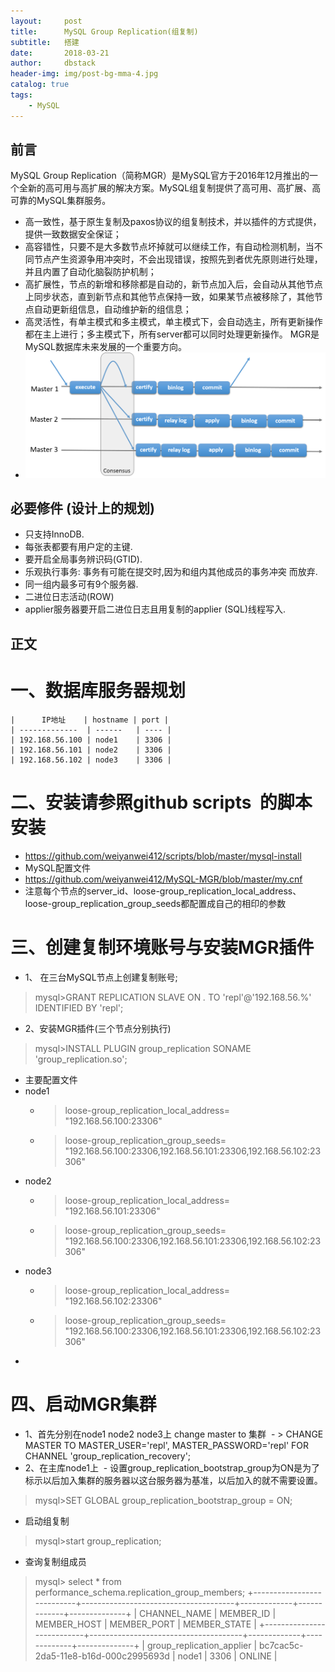 ```yaml
---
layout:     post
title:      MySQL Group Replication(组复制)
subtitle:   搭建
date:       2018-03-21
author:     dbstack
header-img: img/post-bg-mma-4.jpg
catalog: true
tags:
    - MySQL
---
```



## 前言

MySQL Group Replication（简称MGR）是MySQL官方于2016年12月推出的一个全新的高可用与高扩展的解决方案。MySQL组复制提供了高可用、高扩展、高可靠的MySQL集群服务。
- 高一致性，基于原生复制及paxos协议的组复制技术，并以插件的方式提供，提供一致数据安全保证；
- 高容错性，只要不是大多数节点坏掉就可以继续工作，有自动检测机制，当不同节点产生资源争用冲突时，不会出现错误，按照先到者优先原则进行处理，并且内置了自动化脑裂防护机制；
- 高扩展性，节点的新增和移除都是自动的，新节点加入后，会自动从其他节点上同步状态，直到新节点和其他节点保持一致，如果某节点被移除了，其他节点自动更新组信息，自动维护新的组信息；
- 高灵活性，有单主模式和多主模式，单主模式下，会自动选主，所有更新操作都在主上进行；多主模式下，所有server都可以同时处理更新操作。
MGR是MySQL数据库未来发展的一个重要方向。
- ![GitHub Logo](../img/mysql-mgr.jpg "mysql-mgr.jpg")
## 必要修件 (设计上的规划)
 - 只支持InnoDB.
 - 每张表都要有用户定的主键.
 - 要开启全局事务辨识码(GTID).
 - 乐观执行事务: 事务有可能在提交时,因为和组内其他成员的事务冲突
而放弃.
 - 同一组内最多可有9个服务器.
 - 二进位日志活动(ROW)
 - applier服务器要开启二进位日志且用复制的applier (SQL)线程写入.

## 正文
# 一、数据库服务器规划

    |      IP地址    | hostname | port |
    | -------------  | ------   | ---- |  
    | 192.168.56.100 | node1    | 3306 | 
    | 192.168.56.101 | node2    | 3306 | 
    | 192.168.56.102 | node3    | 3306 | 


# 二、安装请参照github scripts  的脚本安装
- https://github.com/weiyanwei412/scripts/blob/master/mysql-install
- MySQL配置文件
- https://github.com/weiyanwei412/MySQL-MGR/blob/master/my.cnf
- 注意每个节点的server_id、loose-group_replication_local_address、loose-group_replication_group_seeds都配置成自己的相印的参数
# 三、创建复制环境账号与安装MGR插件
- 1、 在三台MySQL节点上创建复制账号;
> mysql>GRANT REPLICATION SLAVE ON *.* TO 'repl'@'192.168.56.%' IDENTIFIED BY 'repl';
- 2、安装MGR插件(三个节点分别执行)
> mysql>INSTALL PLUGIN group_replication SONAME 'group_replication.so';
- 主要配置文件
- node1
  - > loose-group_replication_local_address= "192.168.56.100:23306"
  - > loose-group_replication_group_seeds= "192.168.56.100:23306,192.168.56.101:23306,192.168.56.102:23306"
- node2
  - > loose-group_replication_local_address= "192.168.56.101:23306"
  - > loose-group_replication_group_seeds= "192.168.56.100:23306,192.168.56.101:23306,192.168.56.102:23306"
- node3
  - > loose-group_replication_local_address= "192.168.56.102:23306"
  - > loose-group_replication_group_seeds= "192.168.56.100:23306,192.168.56.101:23306,192.168.56.102:23306"
-
# 四、启动MGR集群
- 1、首先分别在node1  node2 node3上 change master to 集群
  - >  CHANGE MASTER TO MASTER_USER='repl', MASTER_PASSWORD='repl' FOR CHANNEL 'group_replication_recovery';  
- 2、在主库node1上
  - 设置group_replication_bootstrap_group为ON是为了标示以后加入集群的服务器以这台服务器为基准，以后加入的就不需要设置。 
> mysql>SET GLOBAL group_replication_bootstrap_group = ON;  
- 启动组复制
> mysql>start group_replication;
- 查询复制组成员
> mysql> select * from performance_schema.replication_group_members; 
> +---------------------------+--------------------------------------+-------------+-------------+--------------+
> | CHANNEL_NAME              | MEMBER_ID                            | MEMBER_HOST | MEMBER_PORT | MEMBER_STATE |
> +---------------------------+--------------------------------------+-------------+-------------+--------------+
> | group_replication_applier | bc7cac5c-2da5-11e8-b16d-000c2995693d | node1       |        3306 | ONLINE       |

